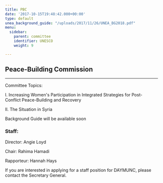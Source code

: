 ```yaml
---
title: PBC
date: '2017-10-15T19:48:42.000+00:00'
type: default
unea_background_guide: "/uploads/2017/11/26/UNEA_BG2018.pdf"
menu:
  sidebar:
    parent: committee
    identifier: UNESCO
    weight: 9

---
```

## Peace-Building Commission

***

Committee Topics:

I. Increasing Women's Participation in Integrated Strategies for Post-Conflict  Peace-Building and Recovery

II. The Situation in Syria

Background Guide will be available soon

### Staff:

Director: Angie Loyd

Chair: Rahima Hamadi

Rapporteur: Hannah Hays

If you are interested in applying for a staff position for DAYMUNC, please contact the Secretary General.